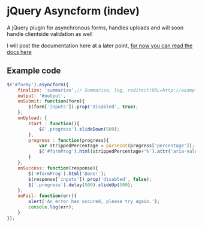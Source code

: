 # jQuery Asyncform (indev)
A jQuery plugin for asynchronous forms, handles uploads and will soon handle clientside validation as well

I will post the documentation here at a later point, [for now you can read the docs here](http://asyncform.consolelog.nl)
## Example code
```javascript
$('#formy').asyncform({
    finalize: 'summarize',// Summarize, log, redirect(URL=http://example.com), serverResponse
    output: '#output',
    onSubmit: function(form){
        $(form['inputs']).prop('disabled', true);
    },
    onUpload: {
        start : function(){
            $('.progress').slideDown(500);
        },
        progress : function(progress){
            var strippedPercentage = parseInt(progress['percentage']);
            $('#formProg').html(strippedPercentage+'%').attr('aria-valuenow', strippedPercentage).css('width', strippedPercentage+'%');
        }
    },
    onSuccess: function(response){
        $('#formProg').html('Done!');
        $(response['inputs']).prop('disabled', false);
        $('.progress').delay(500).slideUp(500);
    },
    onFail: function(err){
        alert('An error has occured, please try again.');
        console.log(err);
    }
});
```
